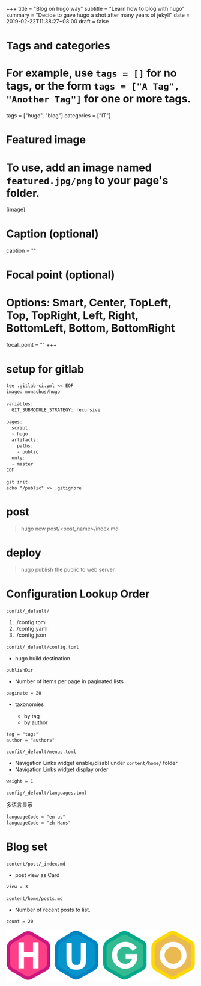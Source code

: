 +++
title = "Blog on hugo way"
subtitle = "Learn how to blog with hugo"
summary = "Decide to gave hugo a shot after many years of jekyll"
date = 2019-02-22T11:38:27+08:00
draft = false

# Tags and categories
# For example, use `tags = []` for no tags, or the form `tags = ["A Tag", "Another Tag"]` for one or more tags.
tags = ["hugo", "blog"]
categories = ["IT"]

# Featured image
# To use, add an image named `featured.jpg/png` to your page's folder. 
[image]
  # Caption (optional)
  caption = ""

  # Focal point (optional)
  # Options: Smart, Center, TopLeft, Top, TopRight, Left, Right, BottomLeft, Bottom, BottomRight
  focal_point = ""
+++


# setup for gitlab
```
tee .gitlab-ci.yml << EOF
image: monachus/hugo

variables:
  GIT_SUBMODULE_STRATEGY: recursive

pages:
  script:
  - hugo
  artifacts:
    paths:
    - public
  only:
  - master
EOF

git init
echo "/public" >> .gitignore  

```



# post

>hugo new post/<post_name>/index.md

# deploy

>hugo
publish the public to web server


# Configuration Lookup Order
`confit/_default/`

1. ./config.toml
2. ./config.yaml
3. ./config.json

`confit/_default/config.toml`

- hugo build destination

```
publishDir
```
- Number of items per page in paginated lists

```
paginate = 20  
```
- taxonomies

  + by tag
  + by author

```
tag = "tags"
author = "authors"
```

`confit/_default/menus.toml`

- Navigation Links widget enable/disabl under `content/home/` folder
- Navigation Links widget display order

```
weight = 1
```

`config/_default/languages.toml`

多语言显示

```
languageCode = "en-us"
languageCode = "zh-Hans"
```


# Blog set
`content/post/_index.md`

- post view as Card

```
view = 3
```
`content/home/posts.md`

- Number of recent posts to list.

```
count = 20
```



![](/img/post/hugo-logo-wide.svg)
 
